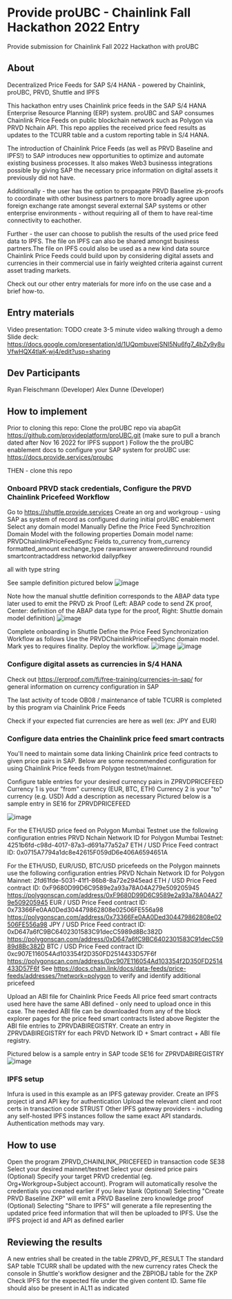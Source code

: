 # Provide proUBC - Chainlink Fall Hackathon 2022 Entry
Provide submission for Chainlink Fall 2022 Hackathon with proUBC

## About
Decentralized Price Feeds for SAP S/4 HANA - powered by Chainlink, proUBC, PRVD, Shuttle and IPFS

This hackathon entry uses Chainlink price feeds in the SAP S/4 HANA Enterprise Resource Planning (ERP) system. proUBC and SAP consumes Chainlink Price Feeds on public blockchain network such as Polygon via PRVD Nchain API. This repo applies the received price feed results as updates to the TCURR table and a custom reporting table in S/4 HANA. 

The introduction of Chainlink Price Feeds (as well as PRVD Baseline and IPFS!) to SAP introduces new opportunities to optimize and automate existing business processes. It also makes Web3 businesss integrations possible by giving SAP the necessary price information on digital assets it previously did not have.

Additionally - the user has the option to propagate PRVD Baseline zk-proofs to coordinate with other business partners to more broadly agree upon foreign exchange rate amongst several external SAP systems or other enterprise environments - without requiring all of them to have real-time connectivity to eachother.

Further - the user can choose to publish the results of the used price feed data to IPFS. The file on IPFS can also be shared amongst business partners.The file on IPFS could also be used as a new kind data source Chainlink Price Feeds could build upon by considering digital assets and currencies in their commercial use in fairly weighted criteria against current asset trading markets.

Check out our other entry materials for more info on the use case and a brief how-to.

## Entry materials
Video presentation:
TODO create 3-5 minute video walking through a demo
Slide deck:
https://docs.google.com/presentation/d/1UQpmbuvejSNI5Nu6fg7_4bZy9y8uVfwHQX4tlaK-wj4/edit?usp=sharing

## Dev Participants
Ryan Fleischmann (Developer)
Alex Dunne (Developer)

## How to implement
Prior to cloning this repo:
Clone the proUBC repo via abapGit
https://github.com/provideplatform/proUBC.git
(make sure to pull a branch dated after Nov 16 2022 for IPFS support )
Follow the the proUBC enablement docs to configure your SAP system for proUBC use:
https://docs.provide.services/proubc


THEN - clone this repo

### Onboard PRVD stack credentials, Configure the PRVD Chainlink Pricefeed Workflow
Go to https://shuttle.provide.services
Create an org and workgroup - using SAP as system of record as configured during initial proUBC enablement
Select any domain model
Manually Define the Price Feed Synchrozition Domain Model with the following properties
Domain model name: PRVDChainlinkPriceFeedSync
Fields
to_currency
from_currency 
formatted_amount
exchange_type 
rawanswer 
answeredinround 
roundid 
smartcontractaddress
networkid
dailypfkey

all with type string

See sample definition pictured below
![image](./proofpricedefinition2.PNG)

Note how the manual shuttle definition corresponds to the ABAP data type later used to emit the PRVD zk Proof
(Left: ABAP code to send ZK proof, Center: definition of the ABAP data type for the proof, Right: Shuttle domain model definition)
![image](./proofpricedefinition.PNG)

Complete onboarding in Shuttle
Define the Price Feed Synchronization Workflow as follows
Use the PRVDChainlinkPriceFeedSync domain model. Mark yes to requires finality. Deploy the workflow.
![image](./proofofprice-workflow-step.PNG)
![image](./proofofprice-workflow-defined.PNG)

### Configure digital assets as currencies in S/4 HANA
Check out  https://erproof.com/fi/free-training/currencies-in-sap/ for general information on currency configuration in SAP

The last activity of tcode OB08 / maintenance of table TCURR is completed by this program via Chainlink Price Feeds

Check if your expected fiat currencies are here as well (ex: JPY and EUR)

### Configure data entries the Chainlink price feed smart contracts

You'll need to maintain some data linking Chainlink price feed contracts to given price pairs in SAP. Below are some recommended configuration for using Chainlink Price feeds from Polygon testnet/mainnet.

Configure table entries for your desired currency pairs in ZPRVDPRICEFEED
Currency 1 is your "from" currency (EUR, BTC, ETH)
Currency 2 is your "to" currency (e.g. USD)
Add a description as necessary
Pictured below is a sample entry in SE16 for ZPRVDPRICEFEED

![image](./pricefeed-table-entry.PNG)

For the ETH/USD price feed on Polygon Mumbai Testnet use the following configuration entries
PRVD Nchain Network ID for Polygon Mumbai Testnet: 4251b6fd-c98d-4017-87a3-d691a77a52a7
ETH / USD Price Feed contract ID: 0x0715A7794a1dc8e42615F059dD6e406A6594651A

For the ETH/USD, EUR/USD, BTC/USD pricefeeds on the Polygon mainnets use the following configuration entries
PRVD Nchain Network ID for Polygon Mainnet: 2fd61fde-5031-41f1-86b8-8a72e2945ead
ETH / USD Price Feed contract ID: 0xF9680D99D6C9589e2a93a78A04A279e509205945 https://polygonscan.com/address/0xF9680D99D6C9589e2a93a78A04A279e509205945
EUR / USD Price Feed contract ID: 0x73366Fe0AA0Ded304479862808e02506FE556a98 https://polygonscan.com/address/0x73366Fe0AA0Ded304479862808e02506FE556a98
JPY / USD Price Feed contract ID: 0xD647a6fC9BC6402301583C91decC5989d8Bc382D https://polygonscan.com/address/0xD647a6fC9BC6402301583C91decC5989d8Bc382D
BTC / USD Price Feed contract ID: 0xc907E116054Ad103354f2D350FD2514433D57F6f https://polygonscan.com/address/0xc907E116054Ad103354f2D350FD2514433D57F6f
See https://docs.chain.link/docs/data-feeds/price-feeds/addresses/?network=polygon to verify and identify additional pricefeed

Upload an ABI file for Chainlink Price Feeds 
All price feed smart contracts used here have the same ABI defined - only need to upload once in this case. The needed ABI file can be downloaded from any of the block explorer pages for the price feed smart contracts listed above
Register the ABI file entries to ZPRVDABIREGISTRY. Create an entry in ZPRVDABIREGISTRY for each PRVD Network ID + Smart contract + ABI file registry.

Pictured below is a sample entry in SAP tcode SE16 for ZPRVDABIREGISTRY
![image](./price-feed-smartcontract-registry.PNG)

### IPFS setup

Infura is used in this example as an IPFS gateway provider. Create an IPFS project id and API key for authentication
Upload the relevant client and root certs in transaction code STRUST
Other IPFS gateway providers - including any self-hosted IPFS instances follow the same exact API standards. Authentication methods may vary.

## How to use
Open the program ZPRVD_CHAINLINK_PRICEFEED in transaction code SE38
Select your desired mainnet/testnet
Select your desired price pairs
(Optional) Specify your target PRVD credential (eg. Org+Workgroup+Subject account). Program will automatically resolve the credentials you created earlier if you leav blank
(Optional) Selecting "Create PRVD Baseline ZKP" will emit a PRVD Baseline zero knowledge proof
(Optional) Selecting "Share to IPFS" will generate a file representing the updated price feed information that will then be uploaded to IPFS. Use the IPFS project id and API as defined earlier

## Reviewing the results
A new entries shall be created in the table ZPRVD_PF_RESULT
The standard SAP table TCURR shall be updated with the new currency rates
Check the console in Shuttle's workflow designer and the ZBPIOBJ table for the ZKP
Check IPFS for the expected file under the given content ID. Same file should also be present in AL11 as indicated

